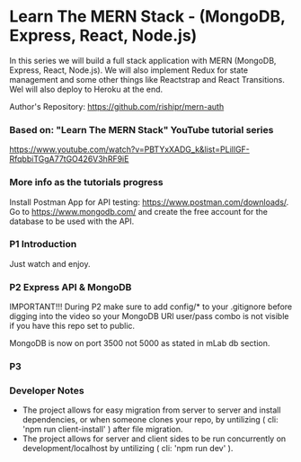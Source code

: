 # Learn The MERN Stack - (MongoDB, Express, React, Node.js)

In this series we will build a full stack application with MERN (MongoDB, Express, React, Node.js). We will also implement Redux for state management and some other things like Reactstrap and React Transitions. Wel will also deploy to Heroku at the end.

Author's Repository: https://github.com/rishipr/mern-auth

### Based on: "Learn The MERN Stack" YouTube tutorial series

https://www.youtube.com/watch?v=PBTYxXADG_k&list=PLillGF-RfqbbiTGgA77tGO426V3hRF9iE

### More info as the tutorials progress

Install Postman App for API testing: https://www.postman.com/downloads/.  
Go to https://www.mongodb.com/ and create the free account for the database to be used with the API.

### P1 Introduction

Just watch and enjoy.

### P2 Express API & MongoDB

IMPORTANT!!! During P2 make sure to add config/\* to your .gitignore before digging into the video so your MongoDB URI user/pass combo is not visible if you have this repo set to public.

MongoDB is now on port 3500 not 5000 as stated in mLab db section.

### P3

### Developer Notes

- The project allows for easy migration from server to server and install dependencies, or when someone clones your repo, by untilizing ( cli: 'npm run client-install' ) after file migration.
- The project allows for server and client sides to be run concurrently on development/localhost by untilizing ( cli: 'npm run dev' ).
